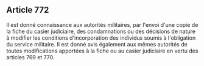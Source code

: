 Article 772
----
Il est donné connaissance aux autorités militaires, par l'envoi d'une copie de
la fiche du casier judiciaire, des condamnations ou des décisions de nature à
modifier les conditions d'incorporation des individus soumis à l'obligation du
service militaire. Il est donné avis également aux mêmes autorités de toutes
modifications apportées à la fiche ou au casier judiciaire en vertu des articles
769 et 770.
